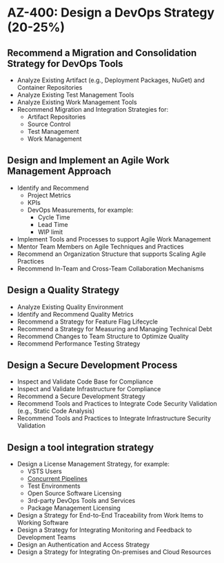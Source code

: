 # AZ-400: Design a DevOps Strategy (20-25%)
## Recommend a Migration and Consolidation Strategy for DevOps Tools
- Analyze Existing Artifact (e.g., Deployment Packages, NuGet) and Container Repositories
- Analyze Existing Test Management Tools
- Analyze Existing Work Management Tools
- Recommend Migration and Integration Strategies for:
    - Artifact Repositories
    - Source Control
    - Test Management
    - Work Management

## Design and Implement an Agile Work Management Approach
- Identify and Recommend
    - Project Metrics
    - KPIs
    - DevOps Measurements, for example:
        - Cycle Time
        - Lead Time
        - WIP limit
- Implement Tools and Processes to support Agile Work Management
- Mentor Team Members on Agile Techniques and Practices
- Recommend an Organization Structure that supports Scaling Agile Practices
- Recommend In-Team and Cross-Team Collaboration Mechanisms

## Design a Quality Strategy
- Analyze Existing Quality Environment
- Identify and Recommend Quality Metrics
- Recommend a Strategy for Feature Flag Lifecycle
- Recommend a Strategy for Measuring and Managing Technical Debt
- Recommend Changes to Team Structure to Optimize Quality
- Recommend Performance Testing Strategy

## Design a Secure Development Process
- Inspect and Validate Code Base for Compliance
- Inspect and Validate Infrastructure for Compliance
- Recommend a Secure Development Strategy
- Recommend Tools and Practices to Integrate Code Security Validation (e.g., Static Code Analysis)
- Recommend Tools and Practices to Integrate Infrastructure Security Validation

## Design a tool integration strategy
- Design a License Management Strategy, for example:
    - VSTS Users
    - [Concurrent Pipelines](https://docs.microsoft.com/en-us/azure/devops/pipelines/licensing/concurrent-jobs?view=azure-devops)
    - Test Environments
    - Open Source Software Licensing
    - 3rd-party DevOps Tools and Services
    - Package Management Licensing
- Design a Strategy for End-to-End Traceability from Work Items to Working Software
- Design a Strategy for Integrating Monitoring and Feedback to Development Teams
- Design an Authentication and Access Strategy
- Design a Strategy for Integrating On-premises and Cloud Resources